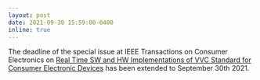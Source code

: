 ```yaml
---
layout: post
date: 2021-09-30 15:59:00-0400
inline: true
---
```


The  deadline of the special issue at IEEE Transactions on Consumer Electronics on <a href="https://ctsoc.ieee.org/publications/ieee-transactions-on-consumer-electronics.html"> Real Time SW and HW Implementations of VVC Standard for Consumer Electronic Devices</a> has been extended to September 30th 2021. 

